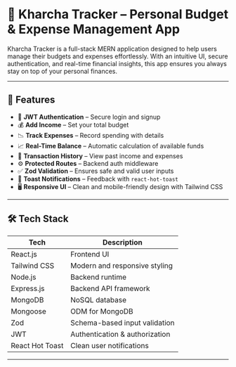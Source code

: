 # 💸 Kharcha Tracker – Personal Budget & Expense Management App

Kharcha Tracker is a full-stack MERN application designed to help users manage their budgets and expenses effortlessly. With an intuitive UI, secure authentication, and real-time financial insights, this app ensures you always stay on top of your personal finances.

---

## 🚀 Features

- 🔐 **JWT Authentication** – Secure login and signup
- 💰 **Add Income** – Set your total budget
- 📉 **Track Expenses** – Record spending with details
- 📈 **Real-Time Balance** – Automatic calculation of available funds
- 🧾 **Transaction History** – View past income and expenses
- ⚙️ **Protected Routes** – Backend auth middleware
- ✅ **Zod Validation** – Ensures safe and valid user inputs
- 🔔 **Toast Notifications** – Feedback with `react-hot-toast`
- 🖥️ **Responsive UI** – Clean and mobile-friendly design with Tailwind CSS

---

## 🛠️ Tech Stack

| Tech          | Description                         |
| ------------- | ----------------------------------- |
| React.js      | Frontend UI                         |
| Tailwind CSS  | Modern and responsive styling       |
| Node.js       | Backend runtime                     |
| Express.js    | Backend API framework               |
| MongoDB       | NoSQL database                      |
| Mongoose      | ODM for MongoDB                     |
| Zod           | Schema-based input validation       |
| JWT           | Authentication & authorization      |
| React Hot Toast | Clean user notifications          |

---
